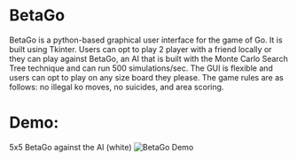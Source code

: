 # BetaGo
BetaGo is a python-based graphical user interface for the game of Go. It is built using Tkinter. Users can opt to play 2 player with a friend locally or they can play against BetaGo, an AI that is built with the Monte Carlo Search Tree technique and can run 500 simulations/sec. The GUI is flexible and users can opt to play on any size board they please. The game rules are as follows: no illegal ko moves, no suicides, and area scoring.

# Demo:
5x5 BetaGo against the AI (white)
![BetaGo Demo](https://raw.githubusercontent.com/meltahawy/meltahawy.github.io/master/img/BetaGo.png)

